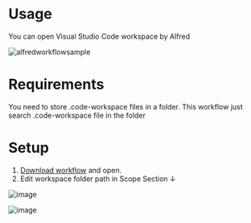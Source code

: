 # Usage
You can open Visual Studio Code workspace by Alfred

![alfredworkflowsample](https://user-images.githubusercontent.com/23183700/197317777-2dbccde9-91ae-4ce8-bb95-02d10315bdca.gif)

# Requirements
You need to store .code-workspace files in a folder. 
This workflow just search .code-workspace file in the folder

# Setup

1. [Download workflow](https://github.com/kyogom/alfred-vscode-workspace/raw/main/workflow.alfredworkflow) and open.
2. Edit workspace folder path in Scope Section ↓

![image](https://user-images.githubusercontent.com/23183700/197317833-e39d75c5-4934-45cc-b136-99c36a3e51b0.png)

![image](https://user-images.githubusercontent.com/23183700/197317814-2a579944-387d-4a9c-b339-4b2ccc337932.png)
